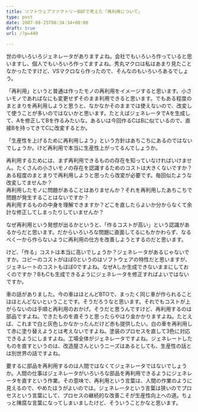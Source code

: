 ```yaml
---
title: ソフトウェアファクトリーBOFで考えた「再利用について」
type: post
date: 2007-08-25T06:34:34+00:00
draft: true
url: /?p=449

---
```

世の中いろいろジェネレータがありますよね。会社でもいろいろ作っていると思いますし、個人でもいろいろ作ってますよね。秀丸マクロは私はあまり見たことなかったですけど、VSマクロなら作ったので、そんなのもいろいろあるでしょう。

「再利用」というと普通は作ったモノの再利用をイメージすると思います。小さいモノであればなにも変更せずそのまま利用できると思います。でもある程度のまとまりを再利用しようと思うと、なかなかそのままでは使えないので、改変して使うことが多いのではないかと思います。たとえばジェネレータでAを生成して、Aを修正してBを作るみたいな。あるいは今回作るCはBに似ているので、直接Bを持ってきてCに改変するとか。

「生産性を上げるために再利用しよう」という方針はあちこちにあるのではないでしょうか。けど再利用で本当に生産性上がってるんでしょうか。

再利用するためには、まず再利用できるものの存在を知っていなければいけません。たくさんの小さいモノの存在を認識するためのコストは大きくないですか？  
ある程度のまとまりで再利用しようと思ったら改変が必要です。毎回似たような改変してませんか？  
再利用したモノに問題があることはありませんか？それを再利用したあちこちで問題が発生することはないですか？  
再利用するものの中身を理解できますか？どこを直したらよいか分からなくて余計な修正してしまったりしていませんか？

なぜ再利用という発想が出るかというと、「作るコストが高い」という認識があるからだと思います。だからいろいろな問題に直面してるにもかかわらず、なるべく一から作らないように再利用の仕方を改善しようとするのだと思います。

けど、「作る」コストは本当に高いでしょうか？ジェネレータがあるじゃないですか。コピーのコストがほぼ0というのはソフトウェアの特性だと思いますが、ジェネレートのコストもほぼ0ですよね。なぜAしか生成できないままにしておくのですか？BもCも生成できるようにジェネレータを修正すればよいではないですか。

車の話がありました。今の車はほとんどBTOで、まったく同じ車が作られることはほとんどないということです。そうだろうなと思います。それでもコストが上がらないのは手順と再利用のおかげ。そうだと思うんですけど、再利用するのは部品ですよね。できたものを直そうと思ったらやはり金かかりますよね。たとえば、これまで白と灰色しかなかったんだけど赤も提供したい。白の車を再利用して赤に塗り替えようとは考えないですよね。塗装のプロセスを直して3色に対応できるようにしますよね。工場全体がジェネレータですよね。ジェネレートしたものを直すというのは、改造屋さんというニーズはあるとしても、生産性の話とは別世界の話ですよね。

要するに部品を再利用するのは人間ではなくてジェネレータではないでしょうか。人間の仕事はジェネレータがいろいろな部品を再利用できるようにジェネレータを直すという作業。その意味で、再利用という言葉は、人間の作業のように見えるので、やめたほうがよいのでは。ジェネレータという言葉は狭いのでプロセスという言葉にして、プロセスの継続的な改善こそが生産性向上への道。ちょっと陳腐な言葉になってしまいましたけど、そういうことかなと思います。